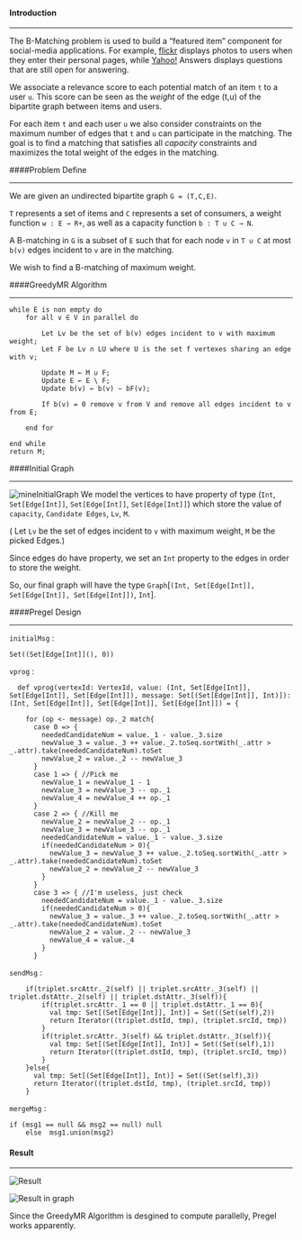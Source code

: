 #### Introduction

***

The B-Matching problem is used to build a “featured item” component for social-media applications. For example, [flickr](https://www.flickr.com) displays photos to users when they enter their personal pages, while [Yahoo!](https://www.yahoo.com) Answers displays questions that are still open for answering.

We associate a relevance score to each potential match of an item `t` to a user `u`. This score can be seen as the *weight* of the edge (t,u) of the bipartite graph between items and users. 

For each item `t` and each user `u` we also consider constraints on the maximum number of edges that `t` and `u` can participate in the matching. The goal is to find a matching that satisfies all *capacity* constraints and maximizes the total weight of the edges in the matching. 


####Problem Define

***

We are given an undirected bipartite graph `G = (T,C,E)`.
 
 `T` represents a set of items and `C` represents a set of consumers, a weight function `w : E → R+`, as well as a capacity function `b : T ∪ C → N`. 
 
 A B-matching in `G` is a subset of `E` such that for each node `v` in `T ∪ C` at most `b(v)` edges incident to `v` are in the matching. 
 
 We wish to find a B-matching of maximum weight.



####GreedyMR Algorithm

***

	while E is non empty do 
		for all v ∈ V in parallel do
		
			Let Lv be the set of b(v) edges incident to v with maximum weight;
			Let F be Lv ∩ LU where U is the set f vertexes sharing an edge with v; 
			
			Update M ← M ∪ F;
			Update E ← E \ F;
			Update b(v) ← b(v) − bF(v);
			
			If b(v) = 0 remove v from V and remove all edges incident to v from E;
			
		end for 
		
	end while 
	return M;
	
####Initial Graph

***

![mineInitialGraph](http://i.imgur.com/MVrCr2M.png)
We model the vertices to have property of type (`Int`, `Set[Edge[Int]]`, `Set[Edge[Int]]`, `Set[Edge[Int]]`) which store the value of `capacity`, `Candidate Edges`, `Lv`, `M`.

( Let `Lv` be the set of edges incident to `v` with maximum weight, `M` be the picked Edges.) 

Since edges do have property, we set an `Int` property to the edges in order to store the weight. 

So, our final graph will have the type `Graph`[`(Int, Set[Edge[Int]], Set[Edge[Int]], Set[Edge[Int]])`, `Int`]. 



####Pregel Design

***


`initialMsg` : 

	Set((Set[Edge[Int]](), 0))

`vprog` : 

      def vprog(vertexId: VertexId, value: (Int, Set[Edge[Int]], Set[Edge[Int]], Set[Edge[Int]]), message: Set[(Set[Edge[Int]], Int)]): (Int, Set[Edge[Int]], Set[Edge[Int]], Set[Edge[Int]]) = {

        for (op <- message) op._2 match{
          case 0 => {
            neededCandidateNum = value._1 - value._3.size
            newValue_3 = value._3 ++ value._2.toSeq.sortWith(_.attr > _.attr).take(neededCandidateNum).toSet
            newValue_2 = value._2 -- newValue_3
          }
          case 1 => { //Pick me
            newValue_1 = newValue_1 - 1
            newValue_3 = newValue_3 -- op._1
            newValue_4 = newValue_4 ++ op._1
          }
          case 2 => { //Kill me
            newValue_2 = newValue_2 -- op._1
            newValue_3 = newValue_3 -- op._1
            neededCandidateNum = value._1 - value._3.size
            if(neededCandidateNum > 0){
              newValue_3 = newValue_3 ++ value._2.toSeq.sortWith(_.attr > _.attr).take(neededCandidateNum).toSet
              newValue_2 = newValue_2 -- newValue_3
            }
          }
          case 3 => { //I'm useless, just check
            neededCandidateNum = value._1 - value._3.size
            if(neededCandidateNum > 0){
              newValue_3 = value._3 ++ value._2.toSeq.sortWith(_.attr > _.attr).take(neededCandidateNum).toSet
              newValue_2 = value._2 -- newValue_3
              newValue_4 = value._4
            }
          }


`sendMsg` :

        if(triplet.srcAttr._2(self) || triplet.srcAttr._3(self) || triplet.dstAttr._2(self) || triplet.dstAttr._3(self)){
            if(triplet.srcAttr._1 == 0 || triplet.dstAttr._1 == 0){
              val tmp: Set[(Set[Edge[Int]], Int)] = Set((Set(self),2))
              return Iterator((triplet.dstId, tmp), (triplet.srcId, tmp))
            }
            if(triplet.srcAttr._3(self) && triplet.dstAttr._3(self)){
              val tmp: Set[(Set[Edge[Int]], Int)] = Set((Set(self),1))
              return Iterator((triplet.dstId, tmp), (triplet.srcId, tmp))
            }
        }else{
          val tmp: Set[(Set[Edge[Int]], Int)] = Set((Set(self),3))
          return Iterator((triplet.dstId, tmp), (triplet.srcId, tmp))
        }


`mergeMsg` :
	
	if (msg1 == null && msg2 == null) null
        else  msg1.union(msg2)
    

#### Result

***

![Result](http://i.imgur.com/d9nYIjl.png)


![Result in graph](http://i.imgur.com/APV3St4.png)

Since the GreedyMR Algorithm is desgined to compute parallelly, Pregel works apparently. 


